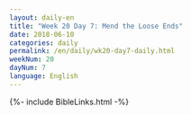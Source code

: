 ```yaml
---
layout: daily-en
title: "Week 20 Day 7: Mend the Loose Ends"
date: 2018-06-10
categories: daily
permalink: /en/daily/wk20-day7-daily.html
weekNum: 20
dayNum: 7
language: English
---
```


{%- include BibleLinks.html -%} 
